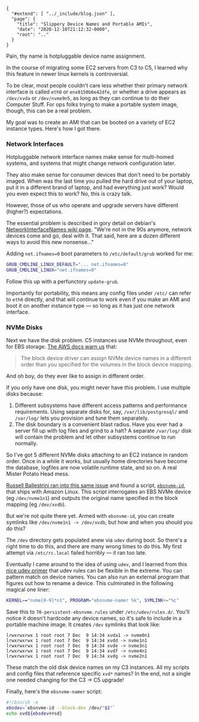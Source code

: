 
    {
      "#extend": [ "../_include/blog.json" ],
      "page": {
        "title": "Slippery Device Names and Portable AMIs",
        "date": "2020-12-10T21:12:32-0000",
        "root": ".."
      }
    }

Pain, thy name is hotpluggable device name assignment.

In the course of migrating some EC2 servers from C3 to C5, I learned why this feature in newer linux kernels is controversial.

To be clear, most people couldn't care less whether their primary network interface is called `eth0` or `enx0150b6e42dfe`, or whether a drive appears as `/dev/xvda` or `/dev/nvme9n5`, as long as they can continue to do their Computer Stuff. For ops folks trying to make a portable system image, though, this can be a real problem.

My goal was to create an AMI that can be booted on a variety of EC2 instance types. Here's how I got there.

### Network Interfaces

Hotpluggable network interface names make sense for multi-homed systems, and systems that might change network configuration later.

They also make sense for consumer devices that don't need to be portably imaged. When was the last time you pulled the hard drive out of your laptop, put it in a different brand of laptop, and had everything just work? Would you even expect this to work? No, this is crazy talk.

However, those of us who operate and upgrade servers have different (higher?) expectations.

The essential problem is described in gory detail on debian's [NetworkInterfaceNames wiki page](https://wiki.debian.org/NetworkInterfaceNames). "We're not in the 90s anymore, network devices come and go, deal with it. That said, here are a dozen different ways to avoid this new nonsense..."

Adding `net.ifnames=0` boot parameters to `/etc/default/grub` worked for me:

```sh
GRUB_CMDLINE_LINUX_DEFAULT="... net.ifnames=0"
GRUB_CMDLINE_LINUX="net.ifnames=0"
```

Follow this up with a perfunctory `update-grub`.

Importantly for portability, this means any config files under `/etc/` can refer to `eth0` directly, and that will continue to work even if you make an AMI and boot it on another instance type — so long as it has just one network interface.

### NVMe Disks

Next we have the disk problem. C5 instances use NVMe throughout, even for EBS storage. [The AWS docs warn us](https://docs.aws.amazon.com/AWSEC2/latest/UserGuide/nvme-ebs-volumes.html) that:

> The block device driver can assign NVMe device names in a different order than you specified for the volumes in the block device mapping.

And oh boy, do they ever like to assign in different order.

If you only have one disk, you might never have this problem. I use multiple disks because:

1. Different subsystems have different access patterns and performance requirements. Using separate disks for, say, `/var/lib/postgresql/` and `/var/log/` lets you provision and tune them separately.
2. The disk boundary is a convenient blast radius. Have you ever had a server fill up with log files and grind to a halt? A separate `/var/log/` disk will contain the problem and let other subsystems continue to run normally.

So I've got 5 different NVMe disks attaching to an EC2 instance in random order. Once in a while it works, but usually home directories have become the database, logfiles are now volatile runtime state, and so on. A real Mister Potato Head mess.

[Russell Ballestrini ran into this same issue](https://russell.ballestrini.net/aws-nvme-to-block-mapping/) and found a script, [`ebsnvme-id`](https://russell.ballestrini.net/uploads/2019/ebsnvme-id), that ships with Amazon Linux. This script interrogates an EBS NVMe device (eg `/dev/nvme1n1`) and outputs the original name specified in the block mapping (eg `/dev/xvdb`).

But we're not quite there yet. Armed with `ebsnvme-id`, you can create symlinks like `/dev/nvme1n1 -> /dev/xvdb`, but how and when you should you do this?

The `/dev` directory gets populated anew via `udev` during boot. So there's a right time to do this, and there are many wrong times to do this. My first attempt via `/etc/rc.local` failed horribly — it ran too late.

Eventually I came around to the idea of using `udev`, and I learned from this [nice udev primer](http://www.reactivated.net/writing_udev_rules.html) that udev rules can be flexible in the extreme. You can pattern match on device names. You can also run an external program that figures out how to rename a device. This culminated in the following magical one liner:

```sh
KERNEL=="nvme[0-9]*n1", PROGRAM="ebsnvme-namer %k", SYMLINK+="%c"
```

Save this to `70-persistent-ebsnvme.rules` under `/etc/udev/rules.d/`. You'll notice it doesn't hardcode any device names, so it's safe to include in a portable machine image. It creates `/dev` symlinks that look like:

```text
lrwxrwxrwx 1 root root 7 Dec  9 14:34 xvda1 -> nvme0n1
lrwxrwxrwx 1 root root 7 Dec  9 14:34 xvdd -> nvme1n1
lrwxrwxrwx 1 root root 7 Dec  9 14:34 xvde -> nvme3n1
lrwxrwxrwx 1 root root 7 Dec  9 14:34 xvdf -> nvme4n1
lrwxrwxrwx 1 root root 7 Dec  9 14:34 xvdg -> nvme2n1
```

These match the old disk device names on my C3 instances. All my scripts and config files that reference specific `xvd*` names? In the end, not a single one needed changing for the C3 -> C5 upgrade!

Finally, here's the `ebsnvme-namer` script:

```sh
#!/bin/sh -e
ebsdev=`ebsnvme-id --block-dev /dev/"$1"`
echo xvd${ebsdev##sd}
```
